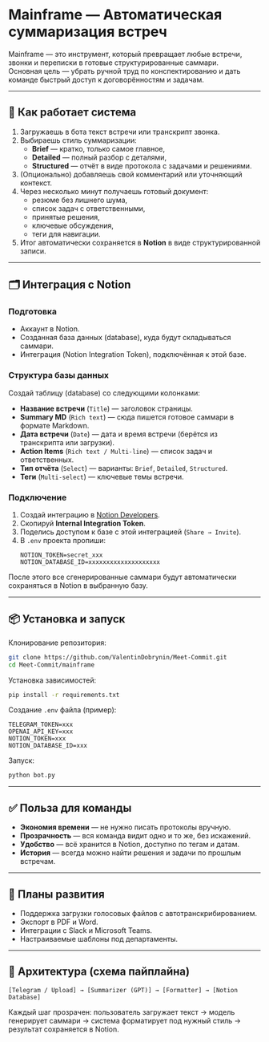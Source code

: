 # Mainframe — Автоматическая суммаризация встреч

Mainframe — это инструмент, который превращает любые встречи, звонки и переписки в готовые структурированные саммари.  
Основная цель — убрать ручной труд по конспектированию и дать команде быстрый доступ к договорённостям и задачам.

---

## 🚀 Как работает система
1. Загружаешь в бота текст встречи или транскрипт звонка.  
2. Выбираешь стиль суммаризации:
   - **Brief** — кратко, только самое главное,  
   - **Detailed** — полный разбор с деталями,  
   - **Structured** — отчёт в виде протокола с задачами и решениями.  
3. (Опционально) добавляешь свой комментарий или уточняющий контекст.  
4. Через несколько минут получаешь готовый документ:
   - резюме без лишнего шума,  
   - список задач с ответственными,  
   - принятые решения,  
   - ключевые обсуждения,  
   - теги для навигации.  
5. Итог автоматически сохраняется в **Notion** в виде структурированной записи.

---

## 🗂️ Интеграция с Notion

### Подготовка
- Аккаунт в Notion.  
- Созданная база данных (database), куда будут складываться саммари.  
- Интеграция (Notion Integration Token), подключённая к этой базе.

### Структура базы данных
Создай таблицу (database) со следующими колонками:

- **Название встречи** (`Title`) — заголовок страницы.  
- **Summary MD** (`Rich text`) — сюда пишется готовое саммари в формате Markdown.  
- **Дата встречи** (`Date`) — дата и время встречи (берётся из транскрипта или загрузки).  
- **Action Items** (`Rich text / Multi-line`) — список задач и ответственных.  
- **Тип отчёта** (`Select`) — варианты: `Brief`, `Detailed`, `Structured`.  
- **Теги** (`Multi-select`) — ключевые темы встречи.  

### Подключение
1. Создай интеграцию в [Notion Developers](https://www.notion.so/my-integrations).  
2. Скопируй **Internal Integration Token**.  
3. Поделись доступом к базе с этой интеграцией (`Share → Invite`).  
4. В `.env` проекта пропиши:
   ```env
   NOTION_TOKEN=secret_xxx
   NOTION_DATABASE_ID=xxxxxxxxxxxxxxxxxxxx
   ```

После этого все сгенерированные саммари будут автоматически сохраняться в Notion в выбранную базу.

---

## 📦 Установка и запуск

Клонирование репозитория:
```bash
git clone https://github.com/ValentinDobrynin/Meet-Commit.git
cd Meet-Commit/mainframe
```

Установка зависимостей:
```bash
pip install -r requirements.txt
```

Создание `.env` файла (пример):
```env
TELEGRAM_TOKEN=xxx
OPENAI_API_KEY=xxx
NOTION_TOKEN=xxx
NOTION_DATABASE_ID=xxx
```

Запуск:
```bash
python bot.py
```

---

## ✅ Польза для команды
- **Экономия времени** — не нужно писать протоколы вручную.  
- **Прозрачность** — вся команда видит одно и то же, без искажений.  
- **Удобство** — всё хранится в Notion, доступно по тегам и датам.  
- **История** — всегда можно найти решения и задачи по прошлым встречам.  

---

## 📌 Планы развития
- Поддержка загрузки голосовых файлов с автотранскрибированием.  
- Экспорт в PDF и Word.  
- Интеграции с Slack и Microsoft Teams.  
- Настраиваемые шаблоны под департаменты.  

---

## 🔗 Архитектура (схема пайплайна)

```
[Telegram / Upload] → [Summarizer (GPT)] → [Formatter] → [Notion Database]
```

Каждый шаг прозрачен: пользователь загружает текст → модель генерирует саммари → система форматирует под нужный стиль → результат сохраняется в Notion.
